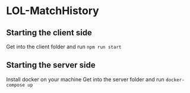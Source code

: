 # LOL-MatchHistory

## Starting the client side

Get into the client folder and run `npm run start`

## Starting the server side

Install docker on your machine
Get into the server folder and run `docker-compose up`

